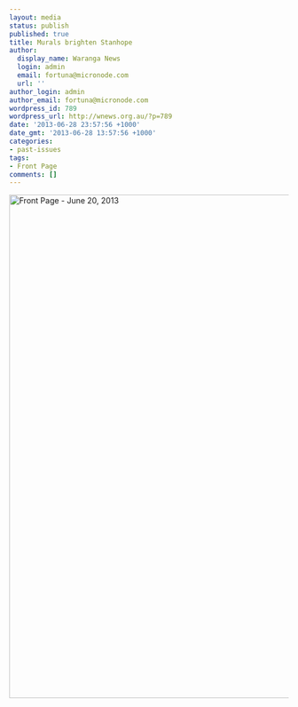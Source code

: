 ```yaml
---
layout: media
status: publish
published: true
title: Murals brighten Stanhope
author:
  display_name: Waranga News
  login: admin
  email: fortuna@micronode.com
  url: ''
author_login: admin
author_email: fortuna@micronode.com
wordpress_id: 789
wordpress_url: http://wnews.org.au/?p=789
date: '2013-06-28 23:57:56 +1000'
date_gmt: '2013-06-28 13:57:56 +1000'
categories:
- past-issues
tags:
- Front Page
comments: []
---
```


<a href="{{ site.url }}/images/2013/06/frontpage-20130620.pdf"><img class="alignnone size-full wp-image-787" alt="Front Page - June 20, 2013" src="{{ site.url }}/images/2013/06/frontpage-20130620.png" width="624" height="907" /></a>
